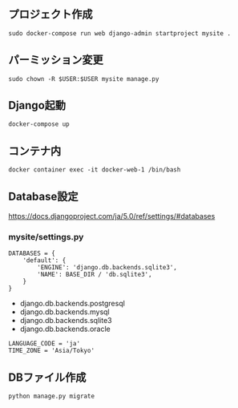 ## プロジェクト作成
```
sudo docker-compose run web django-admin startproject mysite .
```
## パーミッション変更
```
sudo chown -R $USER:$USER mysite manage.py
```
## Django起動
```
docker-compose up
```
## コンテナ内
```
docker container exec -it docker-web-1 /bin/bash
```
## Database設定
https://docs.djangoproject.com/ja/5.0/ref/settings/#databases
### mysite/settings.py
```
DATABASES = {
    'default': {
        'ENGINE': 'django.db.backends.sqlite3',
        'NAME': BASE_DIR / 'db.sqlite3',
    }
}
```
- django.db.backends.postgresql
- django.db.backends.mysql
- django.db.backends.sqlite3
- django.db.backends.oracle

```
LANGUAGE_CODE = 'ja'
TIME_ZONE = 'Asia/Tokyo'
```
## DBファイル作成
```
python manage.py migrate
```

